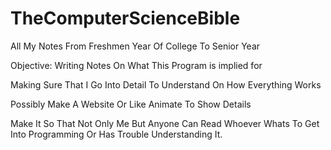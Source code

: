 # TheComputerScienceBible
All My Notes From Freshmen Year Of College To Senior Year








Objective:
Writing Notes On What This Program is implied for


Making Sure That I Go Into Detail To Understand On How Everything Works

Possibly Make A Website Or Like Animate To Show Details

Make It So That Not Only Me But Anyone Can Read Whoever Whats To Get Into Programming Or Has Trouble Understanding It. 
